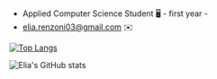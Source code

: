 
* Applied Computer Science Student 🖥️ - first year -
* elia.renzoni03@gmail.com :envelope:

[![Top Langs](https://github-readme-stats.PAT_1.vercel.app/api/top-langs/?username=Elia-Renzoni&layout=compact&theme=highcontrast)](https://github.com/Elia-Renzoni/README/edit/main/README.md)

![Elia's GitHub stats](https://github-readme-stats.vercel.app/api?username=Elia-Renzoni&show_icons=true&theme=highcontrast)
